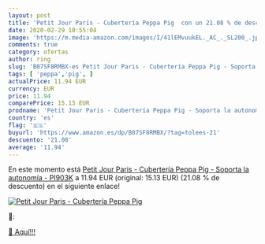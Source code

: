 ```yaml
---
layout: post
title: 'Petit Jour Paris - Cubertería Peppa Pig  con un 21.08 % de descuento'
date: 2020-02-29 10:55:04
image: 'https://m.media-amazon.com/images/I/41lEMvuukEL._AC_._SL200_.jpg'
comments: true
category: ofertas
author: ring
slug: 'B07SF8RMBX-es Petit Jour Paris - Cubertería Peppa Pig - Soporta la...'
tags: [ 'peppa','pig', ]
actualPrice: 11.94 EUR
currency: EUR
price: 11.94
comparePrice: 15.13 EUR
prodname: 'Petit Jour Paris - Cubertería Peppa Pig - Soporta la autonomía - PI903K'
country: 'es'
flag: '🇪🇸'
buyurl: 'https://www.amazon.es/dp/B07SF8RMBX/?tag=tolees-21'
descuento: '21.08'
average: '11.94'
---
```


En este momento está [Petit Jour Paris - Cubertería Peppa Pig - Soporta la autonomía - PI903K](https://www.amazon.es/dp/B07SF8RMBX/?tag=tolees-21) a 11.94 EUR (original: 15.13 EUR) (21.08 %  de descuento) en el siguiente enlace!

[![Petit Jour Paris - Cubertería Peppa Pig ](https://m.media-amazon.com/images/I/41lEMvuukEL._AC_._SL200_.jpg)](https://www.amazon.es/dp/B07SF8RMBX/?tag=tolees-21)

🔎:


[🛒 Aquí!!!](https://www.amazon.es/dp/B07SF8RMBX/?tag=tolees-21)
